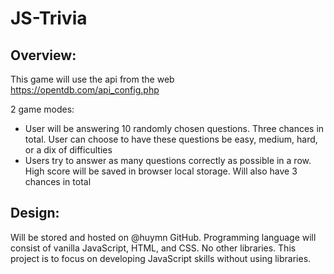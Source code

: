 # JS-Trivia

## Overview:
This game will use the api from the web https://opentdb.com/api_config.php

2 game modes:
* User will be answering 10 randomly chosen questions. Three chances in total. User can choose to have these questions be easy, medium, hard, or a dix of difficulties
* Users try to answer as many questions correctly as possible in a row. High score will be saved in browser local storage. Will also have 3 chances in total

## Design:
Will be stored and hosted on @huymn GitHub. Programming language will consist of vanilla JavaScript, HTML, and CSS. No other libraries. This project is to focus on developing JavaScript skills without using libraries.
